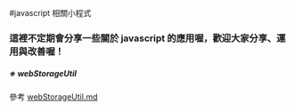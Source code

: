 #javascript 相關小程式

### 這裡不定期會分享一些關於 javascript 的應用喔，歡迎大家分享、運用與改善喔！

##### ※ webStorageUtil
參考 [webStorageUtil.md](https://github.com/infinityAlive/javascriptRelation/blob/master/webStorageUtil.md)


